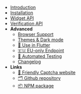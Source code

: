 * [Introduction](/)
* [Installation](/installation.md)
* [Widget API](/widget_api.md)
* [Verification API](/verification_api.md)
* **Advanced**
  * [Browser Support](/browser_support.md)
  * [Themes & Dark mode](/theme.md)
  * [📱 Use in Flutter](/flutter.md)
  * [🇪🇺 EU-only Endpoint](/eu_endpoint.md)
  * [🤖 Automated Testing](/automated_testing.md)
  * [Changelog](/changelog.md)
* **Links**
    * [ 📘 Friendly Captcha website](https://friendlycaptcha.com)
    * [ 🗂️ Github repository](https://github.com/friendlycaptcha/friendly-challenge)
    * [ 📦 NPM package](https://www.npmjs.com/package/friendly-challenge)
